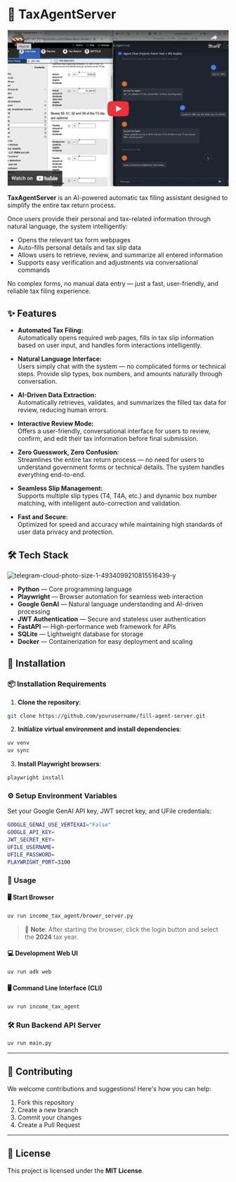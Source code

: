 # 🚀 TaxAgentServer

[![Tax Agent](docs/image.png)](https://youtu.be/adkNADv-tqc?si=Xu5bXwi1_tvQuG5N)

**TaxAgentServer** is an AI-powered automatic tax filing assistant designed to simplify the entire tax return process.

Once users provide their personal and tax-related information through natural language, the system intelligently:

- Opens the relevant tax form webpages
- Auto-fills personal details and tax slip data
- Allows users to retrieve, review, and summarize all entered information
- Supports easy verification and adjustments via conversational commands

No complex forms, no manual data entry — just a fast, user-friendly, and reliable tax filing experience.

## ✨ Features

- **Automated Tax Filing:**  
  Automatically opens required web pages, fills in tax slip information based on user input, and handles form interactions intelligently.

- **Natural Language Interface:**  
  Users simply chat with the system — no complicated forms or technical steps. Provide slip types, box numbers, and amounts naturally through conversation.

- **AI-Driven Data Extraction:**  
  Automatically retrieves, validates, and summarizes the filled tax data for review, reducing human errors.

- **Interactive Review Mode:**  
  Offers a user-friendly, conversational interface for users to review, confirm, and edit their tax information before final submission.

- **Zero Guesswork, Zero Confusion:**  
  Streamlines the entire tax return process — no need for users to understand government forms or technical details. The system handles everything end-to-end.

- **Seamless Slip Management:**  
  Supports multiple slip types (T4, T4A, etc.) and dynamic box number matching, with intelligent auto-correction and validation.

- **Fast and Secure:**  
  Optimized for speed and accuracy while maintaining high standards of user data privacy and protection.


## 🛠️ Tech Stack

![telegram-cloud-photo-size-1-4934099210815516439-y](https://github.com/user-attachments/assets/67ab1139-d766-4c0a-ab20-21ceced068bf)



- **Python** — Core programming language
- **Playwright** — Browser automation for seamless web interaction
- **Google GenAI** — Natural language understanding and AI-driven processing
- **JWT Authentication** — Secure and stateless user authentication
- **FastAPI** — High-performance web framework for APIs
- **SQLite** — Lightweight database for storage
- **Docker** — Containerization for easy deployment and scaling

## 🚀 Installation

### 📦 Installation Requirements

1. **Clone the repository**:

```bash
git clone https://github.com/yourusername/fill-agent-server.git
```

2. **Initialize virtual environment and install dependencies**:

```bash
uv venv
uv sync
```

3. **Install Playwright browsers**:

```bash
playwright install
```

### ⚙️ Setup Environment Variables

Set your Google GenAI API key, JWT secret key, and UFile credentials:

```bash
GOOGLE_GENAI_USE_VERTEXAI="False"
GOOGLE_API_KEY=
JWT_SECRET_KEY=
UFILE_USERNAME=
UFILE_PASSWORD=
PLAYWRIGHT_PORT=3100
```

### 📖 Usage

#### 🖥️ Start Browser

```bash
uv run income_tax_agent/brower_server.py
```

> 📝 **Note**: After starting the browser, click the login button and select the **2024** tax year.

#### 💻 Development Web UI

```bash
uv run adk web
```

#### 🖥️ Command Line Interface (CLI)

```bash
uv run income_tax_agent
```

### 🛠️ Run Backend API Server

```bash
uv run main.py
```

---

## 🤝 Contributing

We welcome contributions and suggestions! Here's how you can help:

1. Fork this repository
2. Create a new branch
3. Commit your changes
4. Create a Pull Request

---

## 📄 License

This project is licensed under the **MIT License**.

